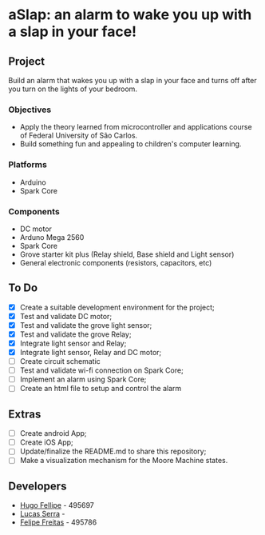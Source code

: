 aSlap: an alarm to wake you up with a slap in your face!
===============================================

## Project
Build an alarm that wakes you up with a slap in your face and turns off after you turn on the lights of your bedroom.

### Objectives
- Apply the theory learned from microcontroller and applications course of Federal University of São Carlos.
- Build something fun and appealing to children's computer learning.

### Platforms
- Arduino
- Spark Core

### Components
- DC motor
- Arduno Mega 2560
- Spark Core
- Grove starter kit plus (Relay shield, Base shield and Light sensor)
- General electronic components (resistors, capacitors, etc)

## To Do
- [X] Create a suitable development environment for the project;
- [X] Test and validate DC motor;
- [X] Test and validate the grove light sensor;
- [X] Test and validate the grove Relay;
- [X] Integrate light sensor and Relay;
- [X] Integrate light sensor, Relay and DC motor;
- [ ] Create circuit schematic
- [ ] Test and validate wi-fi connection on Spark Core;
- [ ] Implement an alarm using Spark Core;
- [ ] Create an html file to setup and control the alarm

## Extras
- [ ] Create android App;
- [ ] Create iOS App;
- [ ] Update/finalize the README.md to share this repository;
- [ ] Make a visualization mechanism for the Moore Machine states.

## Developers
- [Hugo Fellipe](https://github.com/Hugo-cruz)   - 495697
- [Lucas Serra](https://github.com/LucasSerra) - 
- [Felipe Freitas](https://github.com/prepilef) - 495786

